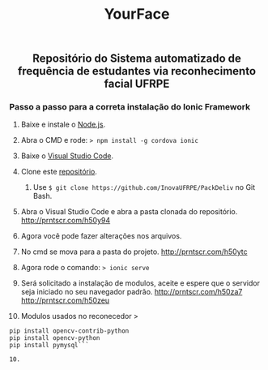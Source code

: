 <h1> <p align="center"> YourFace </p> </h1>

<p align="center">
    <img alt="" src="https://github.com/InovaUFRPE/YourFace/blob/dev/intro01.png"/>
</p>

<h2>
  <p align="center">
    Repositório do Sistema automatizado de frequência de estudantes via reconhecimento facial UFRPE
  </p>
</h2>

### Passo a passo para a correta instalação do Ionic Framework

1. Baixe e instale o [Node.js](https://nodejs.org/dist/v8.8.1/win-x64/node.exe).

2. Abra o CMD e rode: ```> npm install -g cordova ionic```

3. Baixe o [Visual Studio Code](https://go.microsoft.com/fwlink/?Linkid=852157).

4. Clone este [repositório](https://github.com/InovaUFRPE/PackDeliv).
    1. Use ```$ git clone https://github.com/InovaUFRPE/PackDeliv``` no Git Bash.

5. Abra o Visual Studio Code e abra a pasta clonada do repositório.
http://prntscr.com/h50y94

6. Agora você pode fazer alterações nos arquivos.

7. No cmd se mova para a pasta do projeto.
http://prntscr.com/h50ytc

7. Agora rode o comando: ```> ionic serve```

8. Será solicitado a instalação de modulos, aceite e espere que o servidor seja iniciado no seu navegador padrão.
http://prntscr.com/h50za7
http://prntscr.com/h50zeu


9. Modulos usados no reconecedor >

```pip install Pillow
pip install opencv-contrib-python
pip install opencv-python
pip install pymysql```

10. 
